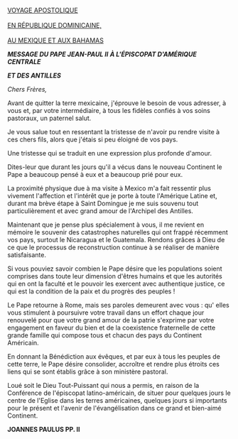 [VOYAGE APOSTOLIQUE \
\
EN RÉPUBLIQUE DOMINICAINE,\
\
AU MEXIQUE ET AUX BAHAMAS](http://w2.vatican.va/content/john-paul-ii/fr/travels/1979/travels/documents/trav_rep-dom-mexico-bahamas.html)

***MESSAGE DU PAPE JEAN-PAUL II*** ***À L'ÉPISCOPAT D'AMÉRIQUE CENTRALE***

***ET DES ANTILLES***

*Chers Frères,*

Avant de quitter la terre mexicaine, j'éprouve le besoin de vous adresser, à vous et, par votre intermédiaire, à tous les fidèles confiés à vos soins pastoraux, un paternel salut.

Je vous salue tout en ressentant la tristesse de n'avoir pu rendre visite à ces chers fils, alors que j'étais si peu éloigné de vos pays.

Une tristesse qui se traduit en une expression plus profonde d'amour.

Dites-leur que durant les jours qu'il a vécus dans le nouveau Continent le Pape a beaucoup pensé à eux et a beaucoup prié pour eux.

La proximité physique due à ma visite à Mexico m'a fait ressentir plus vivement l'affection et l'intérêt que je porte à toute l'Amérique Latine et, durant ma brève étape à Saint Domingue je me suis souvenu tout particulièrement et avec grand amour de l'Archipel des Antilles.

Maintenant que je pense plus spécialement à vous, il me revient en mémoire le souvenir des catastrophes naturelles qui ont frappé récemment vos pays, surtout le Nicaragua et le Guatemala. Rendons grâces à Dieu de ce que le processus de reconstruction continue à se réaliser de manière satisfaisante.

Si vous pouviez savoir combien le Pape désire que les populations soient comprises dans toute leur dimension d'êtres humains et que les autorités qui en ont la faculté et le pouvoir les exercent avec authentique justice, ce qui est la condition de la paix et du progrès des peuples !

Le Pape retourne à Rome, mais ses paroles demeurent avec vous : qu' elles vous stimulent à poursuivre votre travail dans un effort chaque jour renouvelé pour que votre grand amour de la patrie s'exprime par votre engagement en faveur du bien et de la coexistence fraternelle de cette grande famille qui compose tous et chacun des pays du Continent Américain.

En donnant la Bénédiction aux évêques, et par eux à tous les peuples de cette terre, le Pape désire consolider, accroître et rendre plus étroits ces liens qui se sont établis grâce à son ministère pastoral.

Loué soit le Dieu Tout-Puissant qui nous a permis, en raison de la Conférence de l'épiscopat latino-américain, de situer pour quelques jours le centre de l'Eglise dans les terres américaines, quelques jours si importants pour le présent et l'avenir de l'évangélisation dans ce grand et bien-aimé Continent.

**JOANNES PAULUS PP. II**